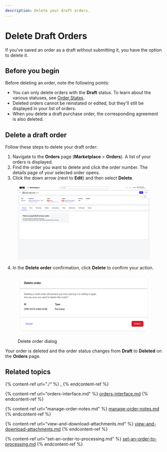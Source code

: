 ```yaml
---
description: Delete your draft orders.
---
```


# Delete Draft Orders

If you've saved an order as a draft without submitting it, you have the option to delete it.

## Before you begin

Before deleting an order, note the following points:

* You can only delete orders with the **Draft** status. To learn about the various statuses, see [Order States](order-states.md).&#x20;
* Deleted orders cannot be reinstated or edited, but they'll still be displayed in your list of orders.
* When you delete a draft purchase order, the corresponding agreement is also deleted.&#x20;

## Delete a draft order

Follow these steps to delete your draft order:

1. Navigate to the **Orders** page (**Marketplace** > **Orders**). A list of your orders is displayed.
2. Find the order you want to delete and click the order number. The details page of your selected order opens.&#x20;
3. Click the down arrow (next to **Edit**) and then select **Delete**.&#x20;

<figure><img src="../../../.gitbook/assets/image (369).png" alt=""><figcaption></figcaption></figure>

4. In the **Delete order** confirmation, click **Delete** to confirm your action.&#x20;

<figure><img src="../../../.gitbook/assets/image (370).png" alt="" width="563"><figcaption><p>Delete order dialog</p></figcaption></figure>

Your order is deleted and the order status changes from **Draft** to **Deleted** on the **Orders** page.

## Related topics

{% content-ref url="./" %}
[.](./)
{% endcontent-ref %}

{% content-ref url="orders-interface.md" %}
[orders-interface.md](orders-interface.md)
{% endcontent-ref %}

{% content-ref url="manage-order-notes.md" %}
[manage-order-notes.md](manage-order-notes.md)
{% endcontent-ref %}

{% content-ref url="view-and-download-attachments.md" %}
[view-and-download-attachments.md](view-and-download-attachments.md)
{% endcontent-ref %}

{% content-ref url="set-an-order-to-processing.md" %}
[set-an-order-to-processing.md](set-an-order-to-processing.md)
{% endcontent-ref %}
